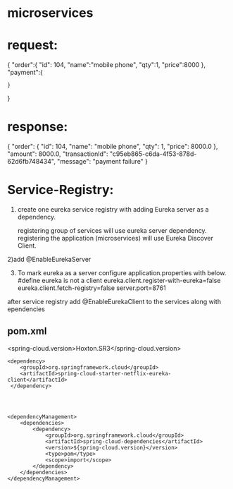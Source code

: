 # microservices

request:
========
{
    "order":{
    "id": 104,
    "name":"mobile phone",
    "qty":1,
    "price":8000
    },
    "payment":{
        
    }
}


response:
========

{
    "order": {
        "id": 104,
        "name": "mobile phone",
        "qty": 1,
        "price": 8000.0
    },
    "amount": 8000.0,
    "transactionId": "c95eb865-c6da-4f53-878d-62d6fb748434",
    "message": "payment failure"
}


Service-Registry:
==================
1) create one eureka service registry with adding Eureka server as a dependency.

	registering group of services will use eureka server dependency.
	registering the application (microservices) will use Eureka Discover Client.

2)add @EnableEurekaServer 	
	
3) To mark eureka as a server configure application.properties with below.
	#define eureka is not a client
	eureka.client.register-with-eureka=false
	eureka.client.fetch-registry=false
	server.port=8761
    
    
    
  after service registry add @EnableEurekaClient to the services along with ependencies
  
  pom.xml
  --------
  
  <spring-cloud.version>Hoxton.SR3</spring-cloud.version>


    <dependency>
		<groupId>org.springframework.cloud</groupId>
		<artifactId>spring-cloud-starter-netflix-eureka-client</artifactId>
     </dependency>
		
		


    <dependencyManagement>
		<dependencies>
			<dependency>
				<groupId>org.springframework.cloud</groupId>
				<artifactId>spring-cloud-dependencies</artifactId>
				<version>${spring-cloud.version}</version>
				<type>pom</type>
				<scope>import</scope>
			</dependency>
		</dependencies>
	</dependencyManagement>



